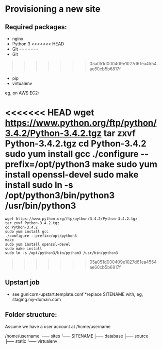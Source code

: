 Provisioning a new site
=======================

## Required packages:

* nginx
* Python 3
<<<<<<< HEAD
* Git
=======
* Git 
>>>>>>> 05a051d000409e1027d61ea4554ae60cb5b6817f
* pip
* virtualenv

eg, on AWS EC2:

<<<<<<< HEAD
    wget https://www.python.org/ftp/python/3.4.2/Python-3.4.2.tgz
    tar zxvf Python-3.4.2.tgz
    cd Python-3.4.2
    sudo yum install gcc
    ./configure --prefix=/opt/python3
    make
    sudo yum install openssl-devel
    sudo make install
    sudo ln -s /opt/python3/bin/python3 /usr/bin/python3
=======
	wget https://www.python.org/ftp/python/3.4.2/Python-3.4.2.tgz
	tar zxvf Python-3.4.2.tgz
	cd Python-3.4.2
	sudo yum install gcc
	./configure --prefix=/opt/python3
	make
	sudo yum install openssl-devel
	sudo make install
	sudo ln -s /opt/python3/bin/python3 /usr/bin/python3
>>>>>>> 05a051d000409e1027d61ea4554ae60cb5b6817f

## Upstart job

* see gunicorn-upstart.template.conf
*replace SITENAME with, eg, staging.my-domain.com

## Folder structure:
Assume we have a user account at /home/username

/home/username
└── sites
    └── SITENAME
         ├── database
         ├── source
         ├── static
         └── virtualenv
